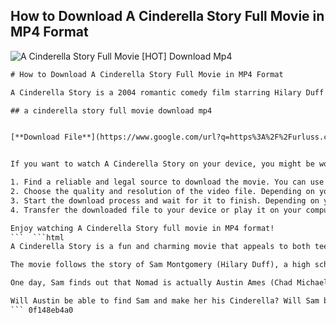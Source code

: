 ## How to Download A Cinderella Story Full Movie in MP4 Format

 
![A Cinderella Story Full Movie \[HOT\] Download Mp4](https://encrypted-tbn3.gstatic.com/images?q=tbn:ANd9GcSXtev7EHTXW0hxiYvyCtJydwQaZfrdCrznYzIt6sptQ5vQcvh0N9wwVcA)

 ```html 
# How to Download A Cinderella Story Full Movie in MP4 Format
 
A Cinderella Story is a 2004 romantic comedy film starring Hilary Duff and Chad Michael Murray. It is a modern retelling of the classic fairy tale Cinderella, set in a high school in California. The film was a box office success and received mixed reviews from critics.
 
## a cinderella story full movie download mp4


[**Download File**](https://www.google.com/url?q=https%3A%2F%2Furluss.com%2F2tKXU5&sa=D&sntz=1&usg=AOvVaw2KFU58smxrm3ejj56bsV75)

 
If you want to watch A Cinderella Story on your device, you might be wondering how to download it in MP4 format. MP4 is a popular and widely supported video format that can play on most devices and platforms. Here are some steps to help you download A Cinderella Story full movie in MP4 format:
 
1. Find a reliable and legal source to download the movie. You can use online streaming services that offer downloads, such as Netflix, Amazon Prime Video, or iTunes. Alternatively, you can buy or rent the DVD or Blu-ray disc and rip it to your computer using a software like HandBrake.
2. Choose the quality and resolution of the video file. Depending on your source, you might have different options for the video quality and resolution. Generally, higher quality and resolution means larger file size and longer download time. You can choose the option that suits your device and internet speed.
3. Start the download process and wait for it to finish. Depending on your source, you might need to create an account, sign in, pay a fee, or enter a code to access the download. Follow the instructions on the screen and wait for the download to complete. You can check the progress and status of the download on your device or browser.
4. Transfer the downloaded file to your device or play it on your computer. Once the download is finished, you can find the file in your designated folder or location. You can then transfer it to your device using a USB cable, Wi-Fi, or cloud service. Alternatively, you can play it on your computer using a media player that supports MP4 format.

Enjoy watching A Cinderella Story full movie in MP4 format!
 ```  ```html 
A Cinderella Story is a fun and charming movie that appeals to both teens and adults. It has a lot of humor, romance, and drama, as well as a great soundtrack and a talented cast. The movie also delivers a positive message about being yourself and following your dreams.
 
The movie follows the story of Sam Montgomery (Hilary Duff), a high school senior who lives with her cruel stepmother Fiona (Jennifer Coolidge) and her two spoiled stepsisters Brianna (Madeline Zima) and Gabriella (Andrea Avery). Sam works at Fiona's diner and dreams of going to Princeton University. She also has an online pen pal who goes by the name Nomad, whom she has never met in person.
 
One day, Sam finds out that Nomad is actually Austin Ames (Chad Michael Murray), the popular quarterback and student body president of her school. Austin invites Sam to meet him at the Halloween dance, where he plans to reveal his identity. However, Sam has to be back at the diner by midnight, or else Fiona will fire her. Sam decides to go to the dance anyway, wearing a mask and a white dress. She meets Austin and they hit it off, but she has to leave before he can see her face. She drops her cell phone on the way out, which Austin picks up and uses to find her.
 
Will Austin be able to find Sam and make her his Cinderella? Will Sam be able to escape from Fiona's clutches and go to Princeton? Will they live happily ever after? Watch A Cinderella Story full movie in MP4 format to find out!
 ``` 0f148eb4a0
